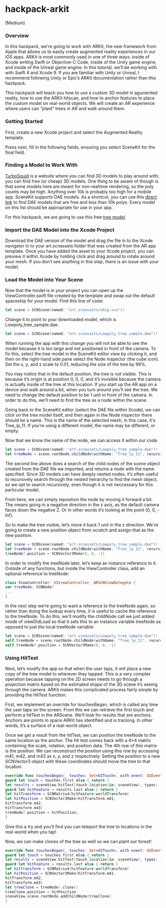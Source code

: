 # hackpack-arkit

[Medium]

### Overview
In this hackpack,  we're going to work with ARKit, the new framework from Apple that allows us to easily create augmented reality experiences in our iOS apps. ARKit is most commonly used in one of three ways: inside of Xcode writing Swift or Objective-C Code, inside of the Unity game engine, and inside of the Unreal game engine. In this tutorial, we’ll be working with with Swift 4 and Xcode 9. If you are familiar with Unity or Unreal, I recommend following Unity or Epic’s ARKit documentation rather than this hackpack.

This hackpack will teach you how to use a custom 3D model in agumented reality, how to use the ARKit hitscan, and how to anchor features to place the custom model on real-world objects. We will create an AR experience where users can “plant” trees in AR and walk around them.

### Getting Started
First, create a new Xcode project and select the Augmented Reality template.

Press next, fill in the following fields, ensuring you select SceneKit for the final field.

### Finding a Model to Work With

[TurboSquid](https://www.turbosquid.com/Search/3D-Models/free) is a website where you can find 3D models to play around with; you can find free (or cheap) 3D models. One thing to be aware of though is that some models here are meant for non-realtime rendering, so the poly counts may be high. Anything over 10k is probably too high for a mobile app. SceneKit supports DAE models. As a shortcut, you can use this [direct link](https://www.turbosquid.com/Search/3D-Models?keyword=&search_type=free&media_typeid=2&file_type=194&min_poly=0k&max_poly=10k) to find DAE models that are free and less than 10k polys. Every model on this list should be appropriate for use in your app.

For this hackpack, we are going to use this free [tree model](https://www.turbosquid.com/3d-models/sample-trees-c4d-free/1008420).

### Import the DAE Model into the Xcode Project

Download the DAE version of the model and drag the file in to the Xcode navigator in to your art.scnassets folder that was created from the AR app template. Once you have added the asset to your Xcode project, you can preview it within Xcode by holding click and drag around to rotate around your mesh. If you don’t see anything in this step, there is an issue with your model.

### Load the Model into Your Scene

Now that the model is in your project you can open up the ViewController.swift file created by the template and swap out the default spaceship for your model. Find this line of code:

```Swift
let scene = SCNScene(named: "art.scnassets/ship.scn")!
```
Change it to point to your downloaded model, which is Lowpoly_tree_sample.dae.

```Swift
let scene = SCNScene(named: "art.scnassets/Lowpoly_tree_sample.dae")!
```

When running the app with this change you will not be able to see the model because it is too large and not positioned in front of the camera. To fix this, select the tree model in the SceneKit editor view by clicking it, and then on the right-hand side pane select the Node inspector (the cube icon). Set the x, y, and z scale to 0.01, reducing the size of the tree by 99%.

You may notice that in the default position, the tree is not visible. This is because it’s origin is at position 0, 0, 0, and it’s invisible because the camera is actually inside of the tree at this location. If you start up the AR app on a device and walk around a bit, when you turn around you’ll see the tree. We need to change the default position to be 1 unit in front of the camera. In order to do this, we’ll need to find the tree as a node within the scene.

Going back to the SceneKit editor (select the DAE file within Xcode), we can click on the tree model itself, and then again in the Node inspector there should be a name. This is the name of the selected mesh, in this case, it's Tree_lp_11. If you’re using a different model, the name may be different, or empty.

Now that we know the name of the node, we can access it within our code.

```Swift
let scene = SCNScene(named: "art.scnassets/Lowpoly_tree_sample.dae")!
let treeNode = scene.rootNode.childNode(withName: "Tree_lp_11", recursively: true)
```

The second line above does a search of the child nodes of the scene object created from the DAE file we imported, and returns a node with the name specified. Since 3D models can have deeply nested nodes, it’s often useful to recursively search through the nested heirarchy to find the mesh object, so we opt to search recursively, even though it is not neccessary for this particular model.

From here, we can simply reposition the node by moving it forward a bit. The means going in a negative direction in the z axis, as the default camera faces down the negative Z. Or in other words it’s looking at the point (0, 0, -Inf).

So to make the tree visible, let’s move it back 1 unit in the z direction. We're going to create a new position object from scratch and assign that as the new position.

```Swift
let scene = SCNScene(named: "art.scnassets/Lowpoly_tree_sample.dae")!
let treeNode = scene.rootNode.childNode(withName: "Tree_lp_11", recursively: true)
treeNode?.position = SCNVector3Make(0, 0, -1)
```

In order to modify the treeNode later, let’s keep an instance reference to it. Outside of any functions, but inside the ViewController class, add an optional reference to treeNode:

```Swift
class ViewController: UIViewController, ARSCNViewDelegate {
var treeNode: SCNNode?
...
}
```

In the next step we’re going to want a reference to the treeNode again, so rather than doing the lookup every time, it is useful to cache the reference to the treeNode. To do this, we'll modify the childNode call we just added inside of viewDidLoad so that it sets this to an instance variable treeNode as opposed to just the local treeNode variable:

```Swift
let scene = SCNScene(named: "art.scnassets/Lowpoly_tree_sample.dae")!
self.treeNode = scene.rootNode.childNode(withName: "Tree_lp_11", recursively: true)
self.treeNode?.position = SCNVector3Make(0, 0, -1)
```

### Using HitTest

Next, let’s modify the app so that when the user taps, it will place a new copy of the tree model to wherever they tapped. This is a very complex operation because tapping on the 2D screen needs to go through a projection matrix based on the estimated shape of the 3D scene it’s seeing through the camera. ARKit makes this complicated process fairly simple by providing the HitTest function.

First, we implement an override for touchesBegan, which is called any time the user taps on the screen. From this we can retrieve the first touch and perform a hitTest in the ARScene. We’ll look for results that are anchors. Anchors are points in space ARKit has identified and is tracking. In other words, it’s a surface of a real-world object.

Once we get a result from the hitTest, we can position the treeNode to the same location as the anchor. The hit test comes back with a 4×4 matrix containing the scale, rotation, and position data. The 4th row of this matrix is the position. We can reconstruct the position using this row by accessing m41, m42, and m43 as x, y, and z respectively. Setting the position to a new SCNVector3 object with these coordinates should move the tree to that location.

```Swift
override func touchesBegan(_ touches: Set<UITouch>, with event: UIEvent?) {
guard let touch = touches.first else { return }
let results = sceneView.hitTest(touch.location(in: sceneView), types: [ARHitTestResult.ResultType.featurePoint])
guard let hitFeature = results.last else { return }
let hitTransform = SCNMatrix4(hitFeature.worldTransform)
let hitPosition = SCNVector3Make(hitTransform.m41,
hitTransform.m42,
hitTransform.m43)
treeNode?.position = hitPosition;
}
```

Give this a try and you’ll find you can teleport the tree to locations in the real-world when you tap!

Now, we can make clones of the tree as well so we can plant our forest!

```Swift
override func touchesBegan(_ touches: Set<UITouch>, with event: UIEvent?) {
guard let touch = touches.first else { return }
let results = sceneView.hitTest(touch.location(in: sceneView), types: [ARHitTestResult.ResultType.featurePoint])
guard let hitFeature = results.last else { return }
let hitTransform = SCNMatrix4(hitFeature.worldTransform)
let hitPosition = SCNVector3Make(hitTransform.m41,
hitTransform.m42,
hitTransform.m43)
let treeClone = treeNode!.clone()
treeClone.position = hitPosition
sceneView.scene.rootNode.addChildNode(treeClone)
}









